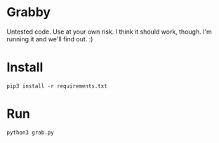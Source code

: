 # Grabby

Untested code. Use at your own risk. I think it should work, though. I'm running it and we'll find out. :)

# Install
```
pip3 install -r requirements.txt
```

# Run 
```
python3 grab.py
```
